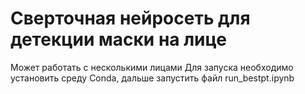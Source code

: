 # Сверточная нейросеть для детекции маски на лице
Может работать с несколькими лицами
Для запуска необходимо установить среду Conda, дальше запустить файл run_bestpt.ipynb
